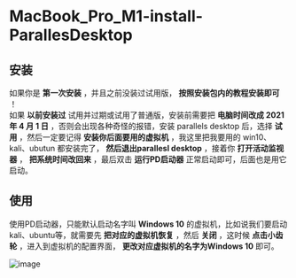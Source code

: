 # MacBook_Pro_M1-install-ParallesDesktop  
## 安装
如果你是  **第一次安装**  ，并且之前没装过试用版，  **按照安装包内的教程安装即可**  ！<br>
如果  **以前安装过**  试用并过期或试用了普通版，安装前需要把  **电脑时间改成 2021 年 4 月 1 日**  ，否则会出现各种奇怪的报错，安装 parallels desktop 后，选择  **试用**  ，然后一定要记得  **安装你后面要用的虚拟机**  ，我这里把我要用的 win10、kali、ubutun 都安装完了，  **然后退出parallesl desktop**  ，接着你  **打开活动监视器**  ，  **把系统时间改回来**  ，最后双击  **运行PD启动器**  正常启动即可，后面也是用它启动。<br>
## 使用
   使用PD启动器，只能默认启动名字叫  **Windows 10**  的虚拟机，比如说我们要启动kali、ubuntu等，就需要先  **把对应的虚拟机恢复**  ，然后  **关闭**  ，这时候  **点击小齿轮**  ，进入到虚拟机的配置界面，  **更改对应虚拟机的名字为Windows 10**  即可。<br>

![image](https://user-images.githubusercontent.com/53027649/124069917-9884d800-da6f-11eb-8309-aab64be8f8f3.png)
